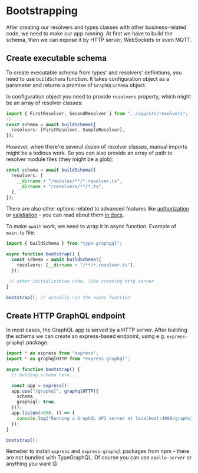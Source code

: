 # Bootstrapping
After creating our resolvers and types classes with other business-related code, we need to make our app running. At first we have to build the schema, then we can expose it by HTTP server, WebSockets or even MQTT.

## Create executable schema
To create executable schema from types' and resolvers' definitions, you need to use `buildSchema` function.
It takes configuration object as a parameter and returns a promise of `GraphQLSchema` object.

In configuration object you need to provide `resolvers` property, which might be an array of resolver classes:
```ts
import { FirstResolver, SecondResolver } from "../app/src/resolvers";
// ...
const schema = await buildSchema({
  resolvers: [FirstResolver, SampleResolver],
});
``` 

However, when there're several dozen of resolver classes, manual imports might be a tedious work.
So you can also provide an array of path to resolver module files (they might be a glob):
```ts
const schema = await buildSchema({
  resolvers: [
    __dirname + "/modules/**/*.resolver.ts",
    __dirname + "/resolvers/**/*.ts",
  ],
});
```

There are also other options related to advanced features like [authorization](./authorization.md) or [validiation](./validation.md) - you can read about them [in docs](../docs).

To make `await` work, we need to wrap it in async function. Example of `main.ts` file:
```ts
import { buildSchema } from "type-graphgql";

async function bootstrap() {
  const schema = await buildSchema({
    resolvers: [__dirname + "/**/*.resolver.ts"],
  });

 // other initialization code, like creating http server
}

bootstrap(); // actually run the async function
```

## Create HTTP GraphQL endpoint
In most cases, the GraphQL app is served by a HTTP server. After building the schema we can create an express-based endpoint, using e.g. `express-graphql` package.

```ts
import * as express from "express";
import * as graphqlHTTP from "express-graphql";

async function bootstrap() {
  // bulding schema here...

  const app = express();
  app.use("/graphql", graphqlHTTP({
    schema,
    graphiql: true,
  }));
  app.listen(4000, () => {
    console.log("Running a GraphQL API server at localhost:4000/graphql");
  });
}

bootstrap();
```

Remeber to install `express` and `express-graphql` packages from npm - there are not bundled with TypeGraphQL. Of course you can use `apollo-server` or anything you want :wink:
